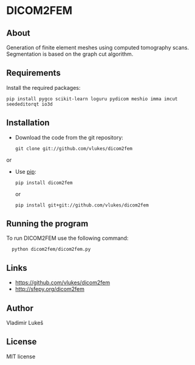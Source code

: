 DICOM2FEM
=========

About
-----

Generation of finite element meshes using computed tomography scans.
Segmentation is based on the graph cut algorithm.

Requirements
------------

Install the required packages:

    pip install pygco scikit-learn loguru pydicom meshio imma imcut seededitorqt io3d

Installation
------------

* Download the code from the git repository:

      git clone git://github.com/vlukes/dicom2fem

or

* Use [pip](https://pypi.org/project/pip/):

      pip install dicom2fem

  or

      pip install git+git://github.com/vlukes/dicom2fem


Running the program
------------------

To run DICOM2FEM use the following command:

      python dicom2fem/dicom2fem.py

Links
-----

* https://github.com/vlukes/dicom2fem
* http://sfepy.org/dicom2fem

Author
------

Vladimir Lukeš

License
-------

MIT license
